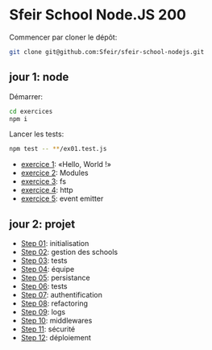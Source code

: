 # Sfeir School Node.JS 200

Commencer par cloner le dépôt:

```bash
git clone git@github.com:Sfeir/sfeir-school-nodejs.git
```

## jour 1: node

Démarrer:

```sh
cd exercices
npm i
```

Lancer les tests:

```sh
npm test -- **/ex01.test.js
```

- [exercice 1](./exercices/01_hello/README.md): «Hello, World !»
- [exercice 2](./exercices/02_module/README.md): Modules
- [exercice 3](./exercices/03_fs/README.md): fs
- [exercice 4](./exercices/04_http/README.md): http
- [exercice 5](./exercices/05_event_emitter/README.md): event emitter

## jour 2: projet

- [Step 01](./project/step01/README.md): initialisation
- [Step 02](./project/step02/README.md): gestion des schools
- [Step 03](./project/step03/README.md): tests
- [Step 04](./project/step04/README.md): équipe
- [Step 05](./project/step05/README.md): persistance
- [Step 06](./project/step06/README.md): tests
- [Step 07](./project/step07/README.md): authentification
- [Step 08](./project/step08/README.md): refactoring
- [Step 09](./project/step09/README.md): logs
- [Step 10](./project/step10/README.md): middlewares
- [Step 11](./project/step11/README.md): sécurité
- [Step 12](./project/step12/README.md): déploiement
